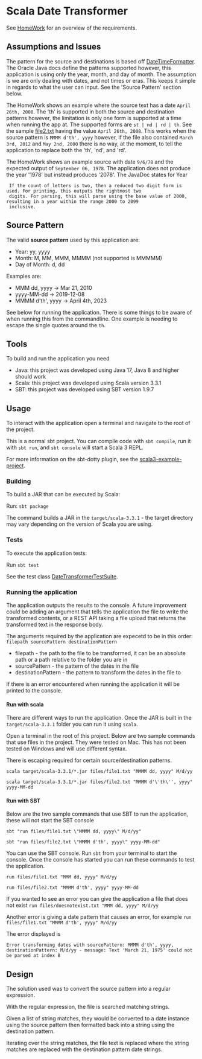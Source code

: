 # Scala Date Transformer

See [HomeWork](HomeWork.md) for an overview of the requirements.

## Assumptions and Issues

The pattern for the source and destinations is based off [DateTimeFormatter](https://docs.oracle.com/en/java/javase/17/docs/api/java.base/java/time/format/DateTimeFormatter.html).
The Oracle Java docs define the patterns supported however, this application is using only the year, month, and 
day of month. The assumption is we are only dealing with dates, and not times or eras.  This keeps it simple in regards
to what the user can input.  See the 'Source Pattern' section below.

The HomeWork shows an example where the source text has a date `April 26th, 2008`.  The 'th' is supported in both
the source and destination patterns however, the limitation is only one form is supported at a time when running the 
app at.  The supported forms are `st | nd | rd | th`.  See the sample [file2.txt](files/file2.txt) having the 
value `April 26th, 2008`.  This works when the source pattern is `MMMM d'th', yyyy` however, if 
the file also contained `March 3rd, 2012` and `May 2nd, 2000` there is no way, at the moment, to tell the application 
to replace both the 'th', 'nd', and 'rd'.

The HomeWork shows an example source with date `9/6/78` and the expected output of `September 06, 1978`.  The 
application does not produce the year '1978' but instead produces '2078'.  The JavaDoc states for Year
```text
 If the count of letters is two, then a reduced two digit form is used. For printing, this outputs the rightmost two 
 digits. For parsing, this will parse using the base value of 2000, resulting in a year within the range 2000 to 2099 
 inclusive.
```


## Source Pattern

The valid **source pattern** used by this application are: 
* Year: yy, yyyy
* Month: M, MM, MMM, MMMM (not supported is MMMMM) 
* Day of Month: d, dd

Examples are:
* MMM dd, yyyy -> Mar 21, 2010
* yyyy-MM-dd -> 2019-12-08
* MMMM d'th', yyyy -> April 4th, 2023 

See below for running the application.  There is some things to be aware of when running this from the commandline.  One
example is needing to escape the single quotes around the `th`. 

## Tools

To build and run the application you need

* Java: this project was developed using Java 17, Java 8 and higher should work
* Scala: this project was developed using Scala version 3.3.1
* SBT: this project was developed using SBT version 1.9.7


## Usage

To interact with the application open a terminal and navigate to the root of the project.

This is a normal sbt project. You can compile code with `sbt compile`, run it with `sbt run`, and `sbt console`
will start a Scala 3 REPL.

For more information on the sbt-dotty plugin, see the
[scala3-example-project](https://github.com/scala/scala3-example-project/blob/main/README.md).

### Building

To build a JAR that can be executed by Scala:

Run: `sbt package`

The command builds a JAR in the `target/scala-3.3.1` - the target directory may vary depending on the version of Scala you are using.

### Tests

To execute the application tests:

Run `sbt test`

See the test class [DateTransformerTestSuite](src/test/scala/DateTransformerTestSuite.scala).

### Running the application

The application outputs the results to the console.  A future improvement could be adding an argument that tells the 
application the file to write the transformed contents, or a REST API taking a file upload that returns the
transformed text in the response body.

The arguments required by the application are expecetd to be in this order: `filepath sourcePattern destinationPattern`

* filepath - the path to the file to be transformed, it can be an absolute path or a path relative to the folder you are in
* sourcePattern - the pattern of the dates in the file
* destinationPattern - the pattern to transform the dates in the file to

If there is an error encountered when running the application it will be printed to the console.

#### Run with scala

There are different ways to run the application.  Once the JAR is built in the `target/scala-3.3.1` folder you 
can run it using `scala`.  

Open a terminal in the root of this project.  Below are two sample commands that use files in the project.  They were 
tested on Mac.  This has not been tested on Windows and will use different syntax.  

There is escaping required for certain source/destination patterns.

`scala target/scala-3.3.1/*.jar files/file1.txt "MMMM dd, yyyy" M/d/yy`

`scala target/scala-3.3.1/*.jar files/file2.txt "MMMM d'\'th\'', yyyy" yyyy-MM-dd`

#### Run with SBT

Below are the two sample commands that use SBT to run the application, these will not start the SBT console

`sbt "run files/file1.txt \"MMMM dd, yyyy\" M/d/yy"`

`sbt "run files/file2.txt \"MMMM d'th', yyyy\" yyyy-MM-dd"`

You can use the SBT console.  Run `sbt` from your terminal to start the console.  Once the console has started you
can run these commands to test the application.

`run files/file1.txt "MMM dd, yyyy" M/d/yy`

`run files/file2.txt "MMMM d'th', yyyy" yyyy-MM-dd`

If you wanted to see an error you can give the application a file that does not exist
`run files/doesnotexist.txt "MMM dd, yyyy" M/d/yy`

Another error is giving a date pattern that causes an error, for example
`run files/file1.txt "MMMM d'th', yyyy" M/d/yy`

The error displayed is 
```text
Error transforming dates with sourcePattern: MMMM d'th', yyyy, destinationPattern: M/d/yy - message: Text 'March 21, 1975' could not be parsed at index 8
```

## Design

The solution used was to convert the source pattern into a regular expression.  

With the regular expression, the file is searched matching strings.  

Given a list of string matches, they would be converted to a date instance using the source pattern then formatted 
back into a string using the destination pattern.  

Iterating over the string matches, the file text is replaced where the string matches are replaced with the destination
pattern date strings.


